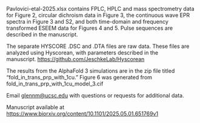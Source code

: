 Pavlovici-etal-2025.xlsx contains FPLC, HPLC and mass spectrometry data for Figure 2, circular dichroism data in Figure 3, the continuous wave EPR spectra in Figure 3 and S2, and both time-domain and frequency transformed ESEEM data for Figures 4 and 5. Pulse sequences are described in the manuscript.

The separate HYSCORE .DSC and .DTA files are raw data. These files are analyzed using Hyscorean, with parameters described in the manuscript. https://github.com/JeschkeLab/Hyscorean

The results from the AlphaFold 3 simulations are in the zip file titled “fold_in_trans_prp_with_1cu.” Figure 6 was generated from fold_in_trans_prp_with_1cu_model_3.cif

Email glennm@ucsc.edu with questions or requests for additional data.

Manuscript available at https://www.biorxiv.org/content/10.1101/2025.05.01.651769v1
